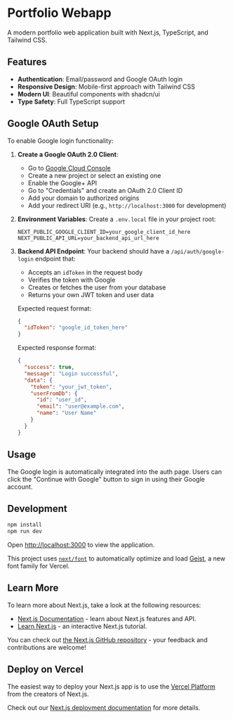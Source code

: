 # Portfolio Webapp

A modern portfolio web application built with Next.js, TypeScript, and Tailwind CSS.

## Features

- **Authentication**: Email/password and Google OAuth login
- **Responsive Design**: Mobile-first approach with Tailwind CSS
- **Modern UI**: Beautiful components with shadcn/ui
- **Type Safety**: Full TypeScript support

## Google OAuth Setup

To enable Google login functionality:

1. **Create a Google OAuth 2.0 Client**:
   - Go to [Google Cloud Console](https://console.cloud.google.com/)
   - Create a new project or select an existing one
   - Enable the Google+ API
   - Go to "Credentials" and create an OAuth 2.0 Client ID
   - Add your domain to authorized origins
   - Add your redirect URI (e.g., `http://localhost:3000` for development)

2. **Environment Variables**:
   Create a `.env.local` file in your project root:
   ```env
   NEXT_PUBLIC_GOOGLE_CLIENT_ID=your_google_client_id_here
   NEXT_PUBLIC_API_URL=your_backend_api_url_here
   ```

3. **Backend API Endpoint**:
   Your backend should have a `/api/auth/google-login` endpoint that:
   - Accepts an `idToken` in the request body
   - Verifies the token with Google
   - Creates or fetches the user from your database
   - Returns your own JWT token and user data

   Expected request format:
   ```json
   {
     "idToken": "google_id_token_here"
   }
   ```

   Expected response format:
   ```json
   {
     "success": true,
     "message": "Login successful",
     "data": {
       "token": "your_jwt_token",
       "userFromDb": {
         "id": "user_id",
         "email": "user@example.com",
         "name": "User Name"
       }
     }
   }
   ```

## Usage

The Google login is automatically integrated into the auth page. Users can click the "Continue with Google" button to sign in using their Google account.

## Development

```bash
npm install
npm run dev
```

Open [http://localhost:3000](http://localhost:3000) to view the application.

This project uses [`next/font`](https://nextjs.org/docs/app/building-your-application/optimizing/fonts) to automatically optimize and load [Geist](https://vercel.com/font), a new font family for Vercel.

## Learn More

To learn more about Next.js, take a look at the following resources:

- [Next.js Documentation](https://nextjs.org/docs) - learn about Next.js features and API.
- [Learn Next.js](https://nextjs.org/learn) - an interactive Next.js tutorial.

You can check out [the Next.js GitHub repository](https://github.com/vercel/next.js) - your feedback and contributions are welcome!

## Deploy on Vercel

The easiest way to deploy your Next.js app is to use the [Vercel Platform](https://vercel.com/new?utm_medium=default-template&filter=next.js&utm_source=create-next-app&utm_campaign=create-next-app-readme) from the creators of Next.js.

Check out our [Next.js deployment documentation](https://nextjs.org/docs/app/building-your-application/deploying) for more details.

